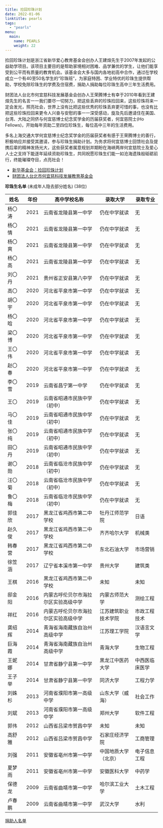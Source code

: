 ```yaml
---
title: 捡回珍珠计划
date: 2022-01-06
linktitle: pearls
tags:
  - "pearls"
menu: 
  main:
    name: PEARLS
    weight: 22
---
```


捡回珍珠计划是浙江省新华爱心教育基金会创办人王建煊先生于2007年发起的公益助学项目。该项目主要目的是帮助家境相对困难、品学兼优的学生，让他们能享受到公平而有质量的教育机会。该基金会大多与国内各地初高中合作，通过在学校成立一个有40至50名学生的“珍珠班”，为家庭特困、学业特优的珍珠生提供帮助，学校免除珍珠生的学费及住宿费，捐助人捐助每位珍珠生高中三年生活费用。

财团法人台北市何宜慈科技发展基金会创办人王荣腾博士有幸于2010年看到王建煊先生的名言一一我们要尽一切努力，把这些丢弃的珍珠捡回来，这些珍珠将来一定会发光，照亮社会，世界上没有比把这些优秀的珍珠丢弃更可惜的事，也没有比把这些珍珠捡回来更令人兴奋与安慰的事一一深受感动，旋及先后邀请住在美国、台湾、大陆之同侪与何宜慈博士纪念奖学金的历届获奖者，何宜慈院士(Ho Fellows)，开始每年资助二至四位珍珠生，每位高中三年的生活费用。

多名上海交通大学何宜慈博士纪念奖学金的历届获奖者有感于王荣腾博士的善行，积极响应并接受其邀请，参与珍珠生捐助计划。为务求将何宜慈博士回馈社会及提携后辈的精神发扬光大，这些获奖者属意规划并期盼在海峡两岸何宜慈院士及爱心人士之支持下能逐年延续资助珍珠生，共同祝愿珍珠生们能一如沧海遗珠般砥砺前行，终能璀璨夺目，点亮社会！

- [新华基金会：捡回珍珠计划](https://www.xhef.org/General/Page?tcode=AST20161220093200001013&catid=structureLMLB008&chid=structureLM003)
- [财团法人台北市何宜慈科技发展教育基金会](https://irvingthofoundation.github.io)


**珍珠生名单** (未成年人隐去部分姓名) (38位)

| <div style="width:42.75px">姓名</div> | 年份 | 高中学校名称                   | 录取大学         | 录取专业   |
| ------ | ---- | ------------------------------------ | -------------------- | -------------- |
| 杨〇涛 | 2021 | 云南省龙陵县第一中学       | 仍在中学就读   | 无            |
| 杨〇情 | 2021 | 云南省龙陵县第一中学       |仍在中学就读   | 无            |
| 杨〇爽 | 2021 | 云南省龙陵县第一中学       |仍在中学就读   | 无            |
| 杨〇高 | 2021 | 云南省龙陵县第一中学       |仍在中学就读   | 无            |
| 刘〇丹 | 2021 | 贵州省正安县第八中学       |仍在中学就读   | 无            |
| 高〇   | 2020 | 河北省平泉市第一中学       |仍在中学就读   | 无            |
| 胡〇宇 | 2020 | 河北省平泉市第一中学       |仍在中学就读   | 无            |
| 杨〇晗 | 2020 | 河北省平泉市第一中学       |仍在中学就读   | 无            |
| 梁〇博 | 2020 | 河北省平泉市第一中学       |仍在中学就读   | 无            |
| 王〇伟 | 2020 | 河北省平泉市第一中学       |仍在中学就读   | 无            |
| 赵〇春 | 2020 | 河北省平泉市第一中学       |仍在中学就读   | 无            |
| 李〇雪 | 2019 | 云南省昌宁第一中学          |仍在中学就读   | 无            |
| 王〇   | 2019 | 云南省昭通市民族中学（初中） |仍在中学就读   | 无            |
| 马〇佳 | 2019 | 云南省昭通市民族中学（初中） |仍在中学就读   | 无            |
| 张〇纯 | 2019 | 云南省昭通市民族中学（初中） |仍在中学就读   | 无            |
| 田〇丹 | 2019 | 云南省昭通市民族中学（初中） |仍在中学就读   | 无            |
| 谢〇勋 | 2018 | 云南省临沧市民族中学（初中） |仍在中学就读   | 无            |
| 汪〇菊 | 2018 | 云南省临沧市民族中学（初中） |仍在中学就读   | 无            |
| 鲁〇梅 | 2018 | 云南省临沧市民族中学（初中） |仍在中学就读   | 无            |
| 郭佳欣 | 2017 | 黑龙江省鸡西市第二中学校 | 牡丹江师范学院 | 日语         |
| 赵久俊 | 2017 | 黑龙江省鸡西市第二中学校 | 齐齐哈尔大学   | 机械类      |
| 韩春营 | 2017 | 黑龙江省鸡西市第二中学校 | 东北石油大学   | 市场营销   |
| 徐笠涵 | 2017 | 辽宁省本溪市第一中学       | 贵州大学         | 建筑类      |
| 王棋 | 2016 | 黑龙江省鸡西市第二中学校 | 未知               |   未知             |
| 邸金阳 | 2016 | 内蒙古呼伦贝尔市海拉尔区实验高级中学 | 内蒙古师范大学 | 测绘工程   |
| 祥红 | 2016 | 内蒙古呼伦贝尔市海拉尔区实验高级中学 | 江苏建筑职业技术学院 | 市政工程技术 |
| 龚绍辉 | 2014 | 青海省海南藏族自治州高级中学 | 江苏理工学院   | 汉语言文学 |
| 巨海霞 | 2014 | 青海省海南藏族自治州高级中学 | 青海大学         | 生物工程   |
| 王妮娜 | 2014 | 甘肃省静宁县第一中学       | 黑龙江中医药大学 | 中西医临床医学 |
| 王子举 | 2014 | 甘肃省静宁县第一中学       | 同济大学         | 工程力学   |
| 刘姝杉 | 2013 | 河南省濮阳市第一高级中学 | 山东大学（威海） | 社会工作   |
| 刘斌 | 2013 | 河南省濮阳市第一高级中学 | 郑州大学         | 软件工程   |
| 郭伟 | 2012 | 山西省吕梁市贺昌中学       | 未知               |  未知              |
| 高舒雅 | 2012 | 山西省吕梁市贺昌中学       | 石家庄经济学院 | 工商管理   |
| 刘强 | 2011 | 安徽省亳州市第一中学       | 中国地质大学（北京） | 电子信息工程 |
| 夏梦雨 | 2011 | 安徽省亳州市第一中学       | 安徽医科大学   | 中药学      |
| 保德龙 | 2009 | 云南省曲靖市第一中学       | 哈尔滨工业大学 | 土木工程   |
| 卢春鹏 | 2009 | 云南省曲靖市第一中学       | 武汉大学         | 水利         |


[捐助人名单](/donors/pearldonors)


